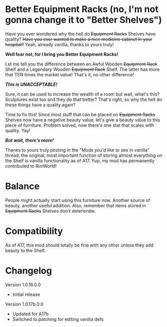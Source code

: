 # Better Equipment Racks (no, I'm not gonna change it to "Better Shelves")
Have you ever wondered why the hell do ~~Equipment Racks~~ Shelves have quality? ~~Have you ever wanted to make a nice medicine cabinet in your hospital?~~ Yeah, already vanilla, thanks to yours truly!

**Well fear not, for I bring you Better Equipment Racks!**

Let me tell you the difference between an Awful Wooden ~~Equipment Rack~~ Shelf and a Legendary Wooden ~~Equipment Rack~~ Shelf. The latter has more that TEN times the market value! That's it, no other difference!

***This is UNACCEPTABLE!***

Sure, it can be used to increase the wealth of a room but wait, what's this? Sculptures exist too and they do that better? That's right, so why the hell do these things have a quality again?

Time to fix this! Since most stuff that can be placed on ~~Equipment Racks~~ Shelves now have a negative beauty value, let's give a beauty value to this piece of furniture. Problem solved, now there's one stat that scales with quality. Yay!

***But wait, there's more!***

Thanks to yours truly posting in the "Mods you'd like to see in vanilla" thread, the original, most important function of storing almost everything on the Shelf is vanilla functionality as of A17. Yup, my mod has permanently contributed to RimWorld!

# Balance
People might actually start using this furniture now. Another source of beauty, another useful addition. Also, remember that items stored in ~~Equipment Racks~~ Shelves don't deteriorate.

# Compatibility
As of A17, this mod should totally be fine with any other unless they add beauty to the Shelf.

# Changelog
Version 1.0.16.0.0
- Initial release

Version 1.0.17b.0.0
- Updated for A17b
- Switched to patching for editing vanilla defs
